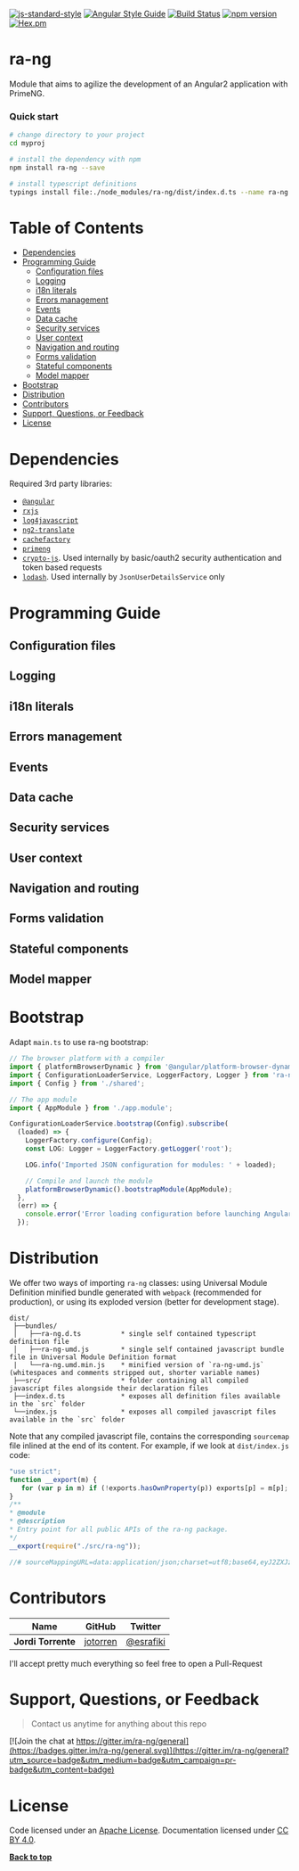 [![js-standard-style](https://img.shields.io/badge/code%20style-standard-brightgreen.svg?style=flat-square)](https://github.com/jotorren/ra-ng)
[![Angular Style Guide](https://mgechev.github.io/angular2-style-guide/images/badge.svg)](https://angular.io/styleguide)
[![Build Status](https://travis-ci.org/jotorren/ra-ng.svg?branch=master)](https://travis-ci.org/jotorren/ra-ng)
[![npm version](https://badge.fury.io/js/ra-ng.svg)](https://badge.fury.io/js/ra-ng)
[![Hex.pm](https://img.shields.io/hexpm/l/plug.svg)](https://github.com/jotorren/ra-ng/blob/master/LICENSE)

# ra-ng

Module that aims to agilize the development of an Angular2 application with PrimeNG.

### Quick start

```bash
# change directory to your project
cd myproj

# install the dependency with npm
npm install ra-ng --save

# install typescript definitions
typings install file:./node_modules/ra-ng/dist/index.d.ts --name ra-ng --save
```

# Table of Contents
* [Dependencies](#dependencies)
* [Programming Guide](#programming-guide)
    * [Configuration files](#configuration-files)
    * [Logging](#logging)
    * [i18n literals](#i18n-literals)
    * [Errors management](#errors-management)
    * [Events](#events)
    * [Data cache](#data-cache)
    * [Security services](#security-services)
    * [User context](#user-context)
    * [Navigation and routing](#navigation-and-routing)
    * [Forms validation](#forms-validation)
    * [Stateful components](#stateful-components)
    * [Model mapper](#model-mapper)
* [Bootstrap](#bootstrap)
* [Distribution](#distribution)
* [Contributors](#contributors)
* [Support, Questions, or Feedback](#support-questions-or-feedback)
* [License](#license)

# Dependencies
Required 3rd party libraries:

* [`@angular`](https://github.com/angular/angular)
* [`rxjs`](https://github.com/ReactiveX/RxJS)
* [`log4javascript`](http://log4javascript.org/)
* [`ng2-translate`](https://github.com/ocombe/ng2-translate)
* [`cachefactory`](https://github.com/jmdobry/CacheFactory)
* [`primeng`](http://www.primefaces.org/primeng)
* [`crypto-js`](https://github.com/brix/crypto-js). Used internally by basic/oauth2 security authentication and token based requests
* [`lodash`](https://github.com/lodash/lodash). Used internally by `JsonUserDetailsService` only

# Programming Guide

## Configuration files

## Logging

## i18n literals

## Errors management

## Events

## Data cache

## Security services

## User context

## Navigation and routing

## Forms validation

## Stateful components

## Model mapper

# Bootstrap

Adapt `main.ts` to use ra-ng bootstrap:
```ts
// The browser platform with a compiler
import { platformBrowserDynamic } from '@angular/platform-browser-dynamic';
import { ConfigurationLoaderService, LoggerFactory, Logger } from 'ra-ng';
import { Config } from './shared';

// The app module
import { AppModule } from './app.module';

ConfigurationLoaderService.bootstrap(Config).subscribe(
  (loaded) => {
    LoggerFactory.configure(Config);
    const LOG: Logger = LoggerFactory.getLogger('root');

    LOG.info('Imported JSON configuration for modules: ' + loaded);

    // Compile and launch the module
    platformBrowserDynamic().bootstrapModule(AppModule);
  },
  (err) => {
    console.error('Error loading configuration before launching Angular 2 bootstrap: ', err);
  });
  ```

# Distribution

We offer two ways of importing `ra-ng` classes: using Universal Module Definition minified bundle generated with `webpack` (recommended
for production), or using its exploded version (better for development stage).

```
dist/
 ├──bundles/
 │   ├──ra-ng.d.ts          * single self contained typescript definition file
 │   ├──ra-ng-umd.js        * single self contained javascript bundle file in Universal Module Definition format
 |   └──ra-ng.umd.min.js    * minified version of `ra-ng-umd.js` (whitespaces and comments stripped out, shorter variable names)
 ├──src/                    * folder containing all compiled javascript files alongside their declaration files
 ├──index.d.ts              * exposes all definition files available in the `src` folder
 └──index.js                * exposes all compiled javascript files available in the `src` folder
```

Note that any compiled javascript file, contains the corresponding `sourcemap` file inlined at the end of its
content. For example, if we look at `dist/index.js` code:

 ```ts
 "use strict";
function __export(m) {
    for (var p in m) if (!exports.hasOwnProperty(p)) exports[p] = m[p];
}
/**
 * @module
 * @description
 * Entry point for all public APIs of the ra-ng package.
 */
__export(require("./src/ra-ng"));

//# sourceMappingURL=data:application/json;charset=utf8;base64,eyJ2ZXJzaW9uIjozLCJzb3VyY2VzIjpbIi4uLy4uL3NyYy9pbmRleC50cyJdLCJuYW1lcyI6W10sIm1hcHBpbmdzIjoiOzs7O0FBQUE7Ozs7R0FJRztBQUNILDZCQUF3QiIsImZpbGUiOiJpbmRleC5qcyIsInNvdXJjZXNDb250ZW50IjpbIi8qKlxyXG4gKiBAbW9kdWxlXHJcbiAqIEBkZXNjcmlwdGlvblxyXG4gKiBFbnRyeSBwb2ludCBmb3IgYWxsIHB1YmxpYyBBUElzIG9mIHRoZSByYS1uZyBwYWNrYWdlLlxyXG4gKi9cclxuZXhwb3J0ICogZnJvbSAnLi9yYS1uZyc7XHJcbiJdfQ==
 ```

# Contributors

| Name               | GitHub                                  | Twitter                                   |
| ------------------ | --------------------------------------- | ----------------------------------------- |
| **Jordi Torrente** | [jotorren](https://github.com/jotorren) | [@esrafiki](https://twitter.com/esrafiki) |

I'll accept pretty much everything so feel free to open a Pull-Request

# Support, Questions, or Feedback

> Contact us anytime for anything about this repo 

[![Join the chat at https://gitter.im/ra-ng/general](https://badges.gitter.im/ra-ng/general.svg)](https://gitter.im/ra-ng/general?utm_source=badge&utm_medium=badge&utm_campaign=pr-badge&utm_content=badge)

# License

Code licensed under an [Apache License](https://github.com/jotorren/ra-ng/blob/master/LICENSE). Documentation licensed under [CC BY 4.0](http://creativecommons.org/licenses/by/4.0/).

**[Back to top](#table-of-contents)**